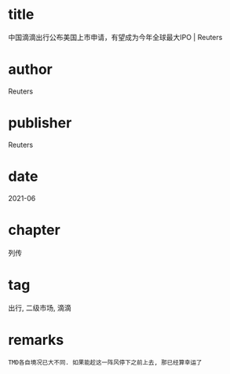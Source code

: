 # title
中国滴滴出行公布美国上市申请，有望成为今年全球最大IPO | Reuters

# author
Reuters

# publisher
Reuters

# date
2021-06

# chapter
列传

# tag
出行, 二级市场, 滴滴

# remarks
`TMD各自境况已大不同. 如果能趁这一阵风停下之前上去, 那已经算幸运了`
